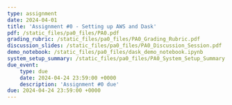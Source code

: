 ```yaml
---
type: assignment
date: 2024-04-01
title: 'Assignment #0 - Setting up AWS and Dask'
pdf: /static_files/pa0_files/PA0.pdf
grading_rubric: /static_files/pa0_files/PA0_Grading_Rubric.pdf
discussion_slides: /static_files/pa0_files/PA0_Discussion_Session.pdf
demo_notebook: /static_files/pa0_files/dask_demo_notebook.ipynb
system_setup_summary: /static_files/pa0_files/PA0_System_Setup_Summary.pdf
due_event: 
    type: due
    date: 2024-04-24 23:59:00 +0000
    description: 'Assignment #0 due'
due: 2024-04-24 23:59:00 +0000
---
```

